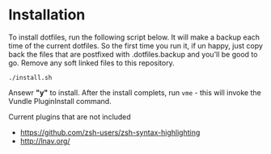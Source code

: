 # Installation

To install dotfiles, run the following script below. It will make a backup each time of the current dotfiles. So the first time you run it, if un happy, just copy back the files that are postfixed with .dotfiles.backup and you'll be good to go. Remove any soft linked files to this repository.

    ./install.sh

Ansewr **"y"** to install. After the install complets, run `vme` - this will invoke the Vundle PluginInstall command.

Current plugins that are not included

- https://github.com/zsh-users/zsh-syntax-highlighting
- http://lnav.org/
